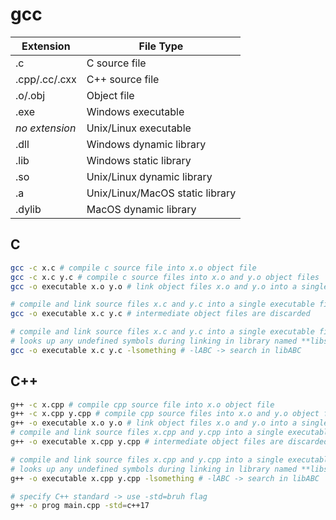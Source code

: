 # gcc

| Extension | File Type |
|---|---|
| .c | C source file |
| .cpp/.cc/.cxx | C++ source file |
| .o/.obj | Object file |
| .exe | Windows executable |
| *no extension* | Unix/Linux executable |
| .dll | Windows dynamic library |
| .lib | Windows static library |
| .so | Unix/Linux dynamic library |
| .a | Unix/Linux/MacOS static library |
| .dylib | MacOS dynamic library |

## C
```bash
gcc -c x.c # compile c source file into x.o object file
gcc -c x.c y.c # compile c source files into x.o and y.o object files
gcc -o executable x.o y.o # link object files x.o and y.o into a single executable file

# compile and link source files x.c and y.c into a single executable file
gcc -o executable x.c y.c # intermediate object files are discarded

# compile and link source files x.c and y.c into a single executable file
# looks up any undefined symbols during linking in library named **libsomething**.
gcc -o executable x.c y.c -lsomething # -lABC -> search in libABC
```
## C++
```bash
g++ -c x.cpp # compile cpp source file into x.o object file
g++ -c x.cpp y.cpp # compile cpp source files into x.o and y.o object files
g++ -o executable x.o y.o # link object files x.o and y.o into a single executable file
# compile and link source files x.cpp and y.cpp into a single executable file
g++ -o executable x.cpp y.cpp # intermediate object files are discarded

# compile and link source files x.cpp and y.cpp into a single executable file
# looks up any undefined symbols during linking in library named **libsomething**
g++ -o executable x.cpp y.cpp -lsomething # -lABC -> search in libABC

# specify C++ standard -> use -std=bruh flag
g++ -o prog main.cpp -std=c++17
```